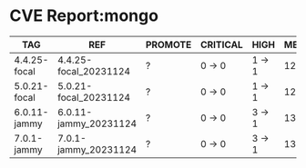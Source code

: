 # CVE Report:mongo
|     TAG      |          REF          | PROMOTE | CRITICAL |  HIGH  |  MEDIUM  |   LOW    | UNKNOWN |
|--------------|-----------------------|---------|----------|--------|----------|----------|---------|
| 4.4.25-focal | 4.4.25-focal_20231124 | ?       | 0 -> 0   | 1 -> 1 | 12 -> 6  | 34 -> 29 | 0 -> 0  |
| 5.0.21-focal | 5.0.21-focal_20231124 | ?       | 0 -> 0   | 1 -> 1 | 12 -> 6  | 34 -> 29 | 0 -> 0  |
| 6.0.11-jammy | 6.0.11-jammy_20231124 | ?       | 0 -> 0   | 3 -> 1 | 13 -> 11 | 38 -> 34 | 0 -> 0  |
| 7.0.1-jammy  | 7.0.1-jammy_20231124  | ?       | 0 -> 0   | 3 -> 1 | 13 -> 11 | 38 -> 34 | 0 -> 0  |
